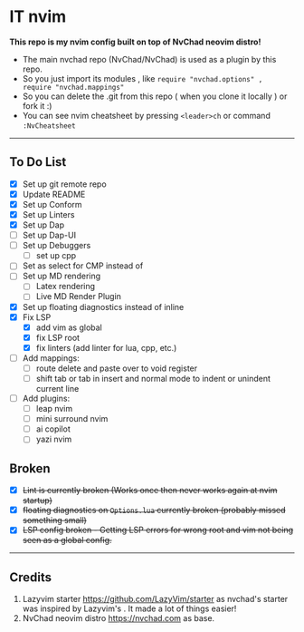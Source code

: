 # IT nvim
**This repo is my nvim config built on top of NvChad neovim distro!**

- The main nvchad repo (NvChad/NvChad) is used as a plugin by this repo.
- So you just import its modules , like `require "nvchad.options" , require "nvchad.mappings"`
- So you can delete the .git from this repo ( when you clone it locally ) or fork it :)
- You can see nvim cheatsheet by pressing `<leader>ch` or command `:NvCheatsheet`

---

## To Do List
- [x] Set up git remote repo
- [x] Update README
- [x] Set up Conform
- [x] Set up Linters
- [x] Set up Dap
- [ ] Set up Dap-UI
- [ ] Set up Debuggers
  - [ ] set up cpp
- [ ] Set <TAB> as select for CMP instead of <CR>
- [ ] Set up MD rendering
  - [ ] Latex rendering
  - [ ] Live MD Render Plugin
- [x] Set up floating diagnostics instead of inline
- [x] Fix LSP
  - [x] add vim as global
  - [x] fix LSP root
  - [x] fix linters (add linter for lua, cpp, etc.)
- [ ] Add mappings:
  - [ ] route delete and paste over to void register
  - [ ] shift tab or tab in insert and normal mode to indent or unindent current line
- [ ] Add plugins:
  - [ ] leap nvim
  - [ ] mini surround nvim
  - [ ] ai copilot
  - [ ] yazi nvim

## Broken
- [x] ~~Lint is currently broken (Works once then never works again at nvim startup)~~
- [x] ~~floating diagnostics on `Options.lua` currently broken (probably missed something small)~~
- [x] ~~LSP config broken - Getting LSP errors for wrong root and vim not being seen as a global config.~~

---

## Credits
1) Lazyvim starter https://github.com/LazyVim/starter as nvchad's starter was inspired by Lazyvim's . It made a lot of things easier!
2) NvChad neovim distro https://nvchad.com as base.
